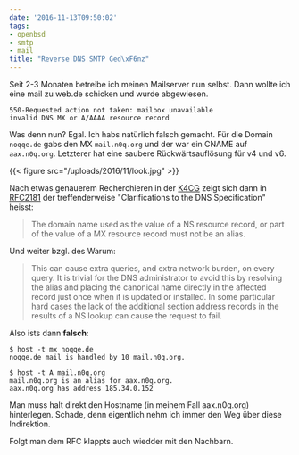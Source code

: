 ```yaml
---
date: '2016-11-13T09:50:02'
tags:
- openbsd
- smtp
- mail
title: "Reverse DNS SMTP Ged\xF6nz"
---
```


Seit 2-3 Monaten betreibe ich meinen Mailserver nun selbst. Dann wollte ich
eine mail zu web.de schicken und wurde abgewiesen.

```
550-Requested action not taken: mailbox unavailable
invalid DNS MX or A/AAAA resource record
```

Was denn nun? Egal. Ich habs natürlich falsch gemacht. Für die Domain
`noqqe.de` gabs den MX `mail.n0q.org` und der war ein CNAME auf
`aax.n0q.org`. Letzterer hat eine saubere Rückwärtsauflösung für v4 und v6.

{{< figure src="/uploads/2016/11/look.jpg" >}}

Nach etwas genauerem Recherchieren in der [K4CG](https://k4cg.org) zeigt
sich dann in [RFC2181](https://tools.ietf.org/html/rfc2181#section-10.3)
der treffenderweise "Clarifications to the DNS Specification" heisst:

> The domain name used as the value of a NS resource record, or part of the
> value of a MX resource record must not be an alias.

Und weiter bzgl. des Warum:

> This can cause extra queries, and extra network burden, on every query.
> It is trivial for the DNS administrator to avoid this by resolving the
> alias and placing the canonical name directly in the affected record just
> once when it is updated or installed.  In some particular hard cases the
> lack of the additional section address records in the results of a NS
> lookup can cause the request to fail.

Also ists dann **falsch**:

```
$ host -t mx noqqe.de
noqqe.de mail is handled by 10 mail.n0q.org.

$ host -t A mail.n0q.org
mail.n0q.org is an alias for aax.n0q.org.
aax.n0q.org has address 185.34.0.152
```

Man muss halt direkt den Hostname (in meinem Fall aax.n0q.org) hinterlegen. Schade, denn eigentlich
nehm ich immer den Weg über diese Indirektion.

Folgt man dem RFC klappts auch wiedder mit den Nachbarn.